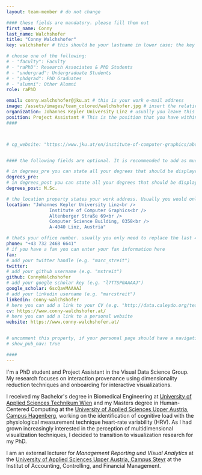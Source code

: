 ```yaml
---
layout: team-member # do not change

#### these fields are mandatory. please fill them out
first_name: Conny
last_name: Walchshofer
title: "Conny Walchshofer"
key: walchshofer # this should be your lastname in lower case; the key is important for publications or other listings that need to be linked to your profile. it needs to be unique (should there be someone else with the same lastname, please contact the admin)

# choose one of the following: 
# - "faculty": Faculty
# - "raPhD": Research Associates & PhD Students
# - "undergrad": Undergraduate Students
# - "phdgrad": PhD Graduates
# - "alumni": Other Alumni
role: raPhD

email: conny.walchshofer@jku.at # this is your work e-mail address
image: /assets/images/team_colored/walchshofer.jpg # insert the relative link to your profile image
organization: Johannes Kepler University Linz # usually you leave this unchanged, but if your have a different organization, feel free to change the property
position: Project Assistant # This is the position that you have within your organization. e.g. "Project Assistant", "University Assistant", "Technical Support", "Student Research" (or whatever Marc tells you^^)
####



# cg_website: "https://www.jku.at/en/institute-of-computer-graphics/about-us/team/conny-walchshofer/" # if you add this link, there won't be a local page for your profile, but you would be redirected to another website (usually you would link your profile in the cg website)


#### the following fields are optional. It is recommended to add as much information as possible, since otherwise your page would look empty ;)

# in degrees_pre you can state all your degrees that should be displayed in front of your name e.g. "Dr", "DI", "Prof" etc. (or a combination of several)
degrees_pre:
# in degrees_post you can state all your degrees that should be displayed after your name e.g. "BSc", "MSc" etc. (or a combination of several)
degrees_post: M.Sc.

# the location property states your work address. Usually you would only need to adjust the room number below i.e. change "0357" which is Marc's office to your own
location: "Johannes Kepler University Linz<br />
                Institute of Computer Graphics<br />
                Altenberger Straße 69<br />
                Computer Science Building, 0358<br />
                A-4040 Linz, Austria"

# thats your office number. usually you only need to replace the last 4 numbers with your own extension i.e. replace "6635" (you can find the extension on the right top of your office phone)
phone: "+43 732 2468 6641"
# if you have a fax you can enter your fax information here
fax:
# add your twitter handle (e.g. "marc_streit")
twitter:
# add your github username (e.g. "mstreit")
github: ConnyWalchshofer
# add your google scholar key (e.g. "l7TTSP0AAAAJ")
google_scholar: 6scQavMAAAAJ
# add your linkedin username (e.g. "marcstreit")
linkedin: conny-walchshofer
# here you can add a link to your CV (e.g. "http://data.caleydo.org/team/marc/cv_streit.pdf")
cv: https://www.conny-walchshofer.at/
# here you can add a link to a personal website
website: https://www.conny-walchshofer.at/


# uncomment this property, if your personal page should have a navigation for publications (i.e. if you have many publications). usually you don't need this.
# show_pub_nav: true

####
---
```


I'm a PhD student and Project Assistant in the Visual Data Science Group.
My research focuses on interaction provenance using dimensionality reduction techniques and onboarding for interactive visualizations.


I received my Bachelor's degree in Biomedical Engineering at [University of Applied Sciences Technikum Wien](https://www.technikum-wien.at/studium/bachelor/biomedical_engineering/) and my Masters degree in Human-Centered Computing at the [University of Applied Sciences Upper Austria, Campus Hagenberg](https://www.fh-ooe.at/campus-hagenberg/studiengaenge/master/human-centered-computing/), working on the identification of cognitive load with the physiological measurement technique heart-rate variability (HRV).
As I had grown increasingly interested in the perception of multidimensional visualization techniques, I decided to transition to visualization research for my PhD.

I am an external lecturer for <i>Management Reporting und Visual Analytics</i> at the
[University of Applied Sciences Upper Austria, Campus Steyr](https://www.fh-ooe.at/en/steyr-campus/studiengaenge/bachelor/accounting-controlling-and-financial-management/) at the Institut of Accounting, Controlling, and Financial Management.
